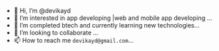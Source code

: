 - 👋 Hi, I’m @devikayd
- 👀 I’m interested in app developing |web and mobile app developing ...
- 🌱 I’m completed btech and currently learning new technologies...
- 💞️ I’m looking to collaborate ...
- 📫 How to reach me `devikayd@gmail.com`...

<!---
devikayd/devikayd is a ✨ special ✨ repository because its `README.md` (this file) appears on your GitHub profile.
You can click the Preview link to take a look at your changes.
--->
